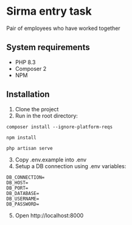 # Sirma entry task

Pair of employees who have worked together

## System requirements

- PHP 8.3
- Composer 2
- NPM

## Installation


1. Clone the project
2. Run in the root directory:
```
composer install --ignore-platform-reqs

npm install

php artisan serve
```

3. Copy .env.example into .env
4. Setup a DB connection using .env variables:

```
DB_CONNECTION=
DB_HOST=
DB_PORT=
DB_DATABASE=
DB_USERNAME=
DB_PASSWORD=
```

5. Open http://localhost:8000
